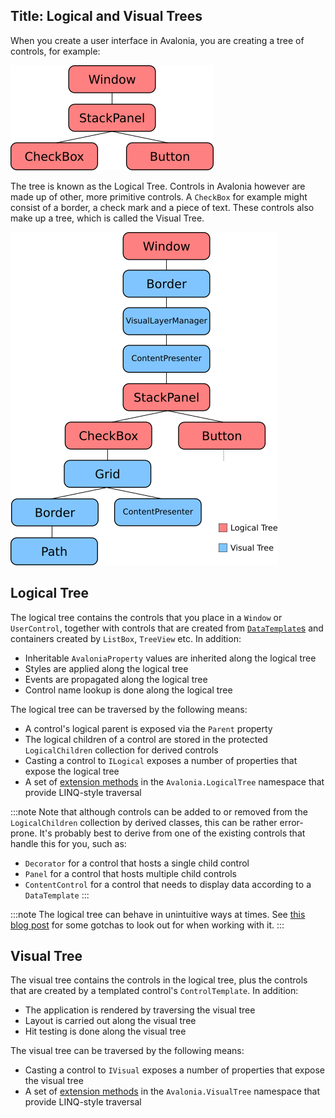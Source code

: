 Title: Logical and Visual Trees
---

When you create a user interface in Avalonia, you are creating a tree of controls, for example:

![Logical Tree](images/logical-tree.png)

The tree is known as the Logical Tree. Controls in Avalonia however are made up of other, more primitive controls. A `CheckBox` for example might consist of a border, a check mark and a piece of text. These controls also make up a tree, which is called the Visual Tree.

![Logical Tree](images/logical-visual-tree.png)

## Logical Tree

The logical tree contains the controls that you place in a `Window` or `UserControl`, together with controls that are created from [`DataTemplate`s](/docs/templates/datatemplate) and containers created by `ListBox`, `TreeView` etc. In addition:

- Inheritable `AvaloniaProperty` values are inherited along the logical tree
- Styles are applied along the logical tree
- Events are propagated along the logical tree
- Control name lookup is done along the logical tree

The logical tree can be traversed by the following means:

- A control's logical parent is exposed via the `Parent` property
- The logical children of a control are stored in the protected `LogicalChildren` collection for derived controls
- Casting a control to `ILogical` exposes a number of properties that expose the logical tree
- A set of [extension methods](https://github.com/AvaloniaUI/Avalonia/blob/master/src/Avalonia.Styling/LogicalTree/LogicalExtensions.cs) in the `Avalonia.LogicalTree` namespace that provide LINQ-style traversal

:::note
Note that although controls can be added to or removed from the `LogicalChildren` collection by derived classes, this can be rather error-prone. It's probably best to derive from one of the existing controls that handle this for you, such as:

- `Decorator` for a control that hosts a single child control
- `Panel` for a control that hosts multiple child controls
- `ContentControl` for a control that needs to display data according to a `DataTemplate`
:::

:::note
The logical tree can behave in unintuitive ways at times. See [this blog post](https://grokys.github.io/avalonia/logical-tree-weirdness/) for some gotchas to look out for when working with it.
:::

## Visual Tree

The visual tree contains the controls in the logical tree, plus the controls that are created by a templated control's `ControlTemplate`. In addition:

- The application is rendered by traversing the visual tree
- Layout is carried out along the visual tree
- Hit testing is done along the visual tree

The visual tree can be traversed by the following means:

- Casting a control to `IVisual` exposes a number of properties that expose the visual tree
- A set of [extension methods](https://github.com/AvaloniaUI/Avalonia/blob/master/src/Avalonia.Visuals/VisualTree/VisualExtensions.cs) in the `Avalonia.VisualTree` namespace that provide LINQ-style traversal
